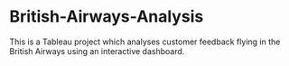 # British-Airways-Analysis
This is a Tableau project which analyses customer feedback flying in the British Airways using an interactive dashboard.
